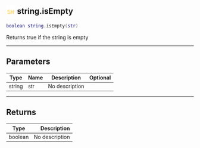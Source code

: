 ## <img src="../../.gitbook/assets/shared.png" width="24" height=24 /> string.isEmpty

```lua
boolean string.isEmpty(str)
```

Returns true if the string is empty

------
## Parameters

| Type   | Name | Description | Optional |
| ------ | ---- | ----------- | -------: |
| string | str | No description |  |


------
## Returns

| Type   | Description |
| ------ | ----------: |
| boolean | No description |

